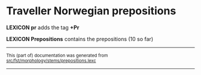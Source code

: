 # Traveller Norwegian prepositions

**LEXICON pr** adds the tag  **+Pr**

**LEXICON Prepositions** contains the prepositions (10 so far)

* * *

<small>This (part of) documentation was generated from [src/fst/morphology/stems/prepositions.lexc](https://github.com/giellalt/lang-rmg/blob/main/src/fst/morphology/stems/prepositions.lexc)</small>

---

